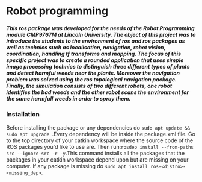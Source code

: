 Robot programming
======

##### This ros package was developed for the needs of the Robot Programming module CMP9767M at Lincoln University. The object of this project was to introduce the students to the environment of ros and ros packages as well as technics such as localisation, navigation, robot vision, coordination, handling tf transforms and mapping. The focus of this specific project was to create a rounded application that uses simple image processing technics to distinguish three different types of plants and detect harmful weeds near the plants. Moreover the navigation problem was solved using the ros topological navigation package. Finally, the simulation consists of two different robots, one robot identifies the bad weeds and the other robot scans the environment for the same harmfull weeds in order to spray them.

### Installation
Before installing the package or any dependencies do `sudo apt update && sudo apt upgrade
`.Every dependency will be inside the package.xml file. Go to the top directory of your catkin workspace where the source code of the ROS packages you'd like to use are. Then run:`rosdep install --from-paths src --ignore-src -r -y`.This command installs all the packages that the packages in your catkin workspace depend upon but are missing on your computer. 
If any package is missing do `sudo apt install ros-<distro>-<missing_dep>`.

